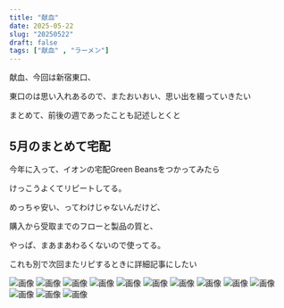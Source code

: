 ```yaml
---
title: "献血"
date: 2025-05-22
slug: "20250522"
draft: false
tags: ["献血" , "ラーメン"]
---
```


献血、今回は新宿東口、

東口のは思い入れあるので、またおいおい、思い出を綴っていきたい

まとめて、前後の週であったことも記述しとくと

## 5月のまとめて宅配

今年に入って、イオンの宅配Green Beansをつかってみたら

けっこうよくてリピートしてる。

めっちゃ安い、ってわけじゃないんだけど、

購入から受取までのフローと製品の質と、

やっぱ、まあまあわるくないので使ってる。

これも別で次回またリピするときに詳細記事にしたい


![画像](https://img.be2long.com/img/2025/0610/145.webp)
![画像](https://img.be2long.com/img/2025/0610/146.webp)
![画像](https://img.be2long.com/img/2025/0610/147.webp)
![画像](https://img.be2long.com/img/2025/0610/148.webp)
![画像](https://img.be2long.com/img/2025/0610/149.webp)
![画像](https://img.be2long.com/img/2025/0610/150.webp)
![画像](https://img.be2long.com/img/2025/0610/151.webp)
![画像](https://img.be2long.com/img/2025/0610/152.webp)
![画像](https://img.be2long.com/img/2025/0610/153.webp)
![画像](https://img.be2long.com/img/2025/0610/154.webp)
![画像](https://img.be2long.com/img/2025/0610/155.webp)
![画像](https://img.be2long.com/img/2025/0610/156.webp)
![画像](https://img.be2long.com/img/2025/0610/157.webp)
